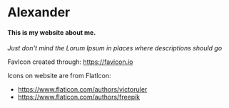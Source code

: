 # Alexander
#### This is my website about me.
_Just don't mind the Lorum Ipsum in places where descriptions should go_

FavIcon created through: https://favicon.io

Icons on website are from FlatIcon:
-   https://www.flaticon.com/authors/victoruler
-   https://www.flaticon.com/authors/freepik

